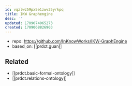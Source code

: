 ```yaml
---
id: vqzlwz59px5e1zwv35yrkpq
title: IKW Graphengine
desc: ''
updated: 1709074065273
created: 1709068826903
---
```


- repo: https://github.com/InKnowWorks/IKW-GraphEngine
- based_on: [[prdct.guan]]

## Related

- [[prdct.basic-formal-ontology]]
- [[prdct.relations-ontology]]